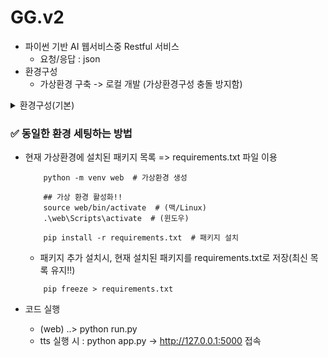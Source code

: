 # GG.v2

- 파이썬 기반 AI 웹서비스중 Restful 서비스
    - 요청/응답 : json
- 환경구성
    - 가상환경 구축 -> 로컬 개발 (가상환경구성 충돌 방지함)

<details>
<summary>환경구성(기본)</summary>

    ```
        # 터미널 오픈 - 가상환경 web 생성
        python -m venv web
        # 가상환경 진입
            ## 윈도우
            . ./web/Scripts/activate
            ## 맥
            source ./web/bin/activate
        # (가상환경명)프럼프트>
        # 패키지 설치
            pip install flask llama-index openai
    ```
</details>

### ✅ 동일한 환경 세팅하는 방법
- 현재 가상환경에 설치된 패키지 목록 => requirements.txt 파일 이용
    ```
        python -m venv web  # 가상환경 생성

        ## 가상 환경 활성화!!
        source web/bin/activate  # (맥/Linux)
        .\web\Scripts\activate  # (윈도우)
        
        pip install -r requirements.txt  # 패키지 설치
    ```

    - 패키지 추가 설치시, 현재 설치된 패키지를 requirements.txt로 저장(최신 목록 유지!!)
    ```
        pip freeze > requirements.txt
    ```


- 코드 실행
    - (web) ..> python run.py
    - tts 실행 시 : python app.py -> http://127.0.0.1:5000 접속